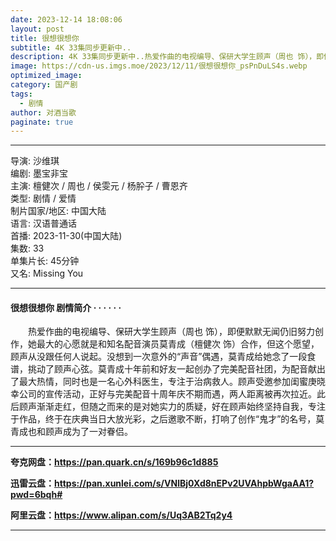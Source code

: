 ```yaml
---
date: 2023-12-14 18:08:06
layout: post
title: 很想很想你
subtitle: 4K 33集同步更新中..
description: 4K 33集同步更新中..热爱作曲的电视编导、保研大学生顾声（周也 饰），即便默默无闻仍旧努力创作，她最大的心愿就是和知名配音演员莫青成（檀健次 饰）合作，但这个愿望，顾声从没跟任何人说起...
image: https://cdn-us.imgs.moe/2023/12/11/很想很想你_psPnDuLS4s.webp
optimized_image: 
category: 国产剧
tags:
  - 剧情
author: 对酒当歌
paginate: true
---
```


---

导演: 沙维琪  
编剧: 墨宝非宝  
主演: 檀健次 / 周也 / 侯雯元 / 杨肸子 / 曹恩齐  
类型: 剧情 / 爱情  
制片国家/地区: 中国大陆  
语言: 汉语普通话  
首播: 2023-11-30(中国大陆)  
集数: 33  
单集片长: 45分钟  
又名: Missing You  

---

#### 很想很想你 剧情简介 · · · · · ·

　　热爱作曲的电视编导、保研大学生顾声（周也 饰），即便默默无闻仍旧努力创作，她最大的心愿就是和知名配音演员莫青成（檀健次 饰）合作，但这个愿望，顾声从没跟任何人说起。没想到一次意外的“声音”偶遇，莫青成给她念了一段食谱，挑动了顾声心弦。莫青成十年前和好友一起创办了完美配音社团，为配音献出了最大热情，同时也是一名心外科医生，专注于治病救人。顾声受邀参加闺蜜庚晓幸公司的宣传活动，正好与完美配音十周年庆不期而遇，两人距离被再次拉近。此后顾声渐渐走红，但随之而来的是对她实力的质疑，好在顾声始终坚持自我，专注于作品，终于在庆典当日大放光彩，之后邀歌不断，打响了创作“鬼才”的名号，莫青成也和顾声成为了一对眷侣。

---

**夸克网盘：<https://pan.quark.cn/s/169b96c1d885>**

**迅雷云盘：<https://pan.xunlei.com/s/VNlBj0Xd8nEPv2UVAhpbWgaAA1?pwd=6bqh#>**

**阿里云盘：<https://www.alipan.com/s/Uq3AB2Tq2y4>**

---
